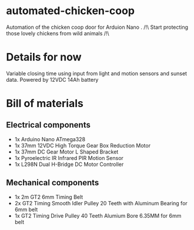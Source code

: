 # automated-chicken-coop
Automation of the chicken coop door for Arduion Nano .
/!\ Start protecting those lovely chickens from wild animals /!\

# Details for now
Variable closing time using input from light and motion sensors and sunset data.
Powered by 12VDC 14Ah battery 

# Bill of materials
## Electrical components
* 1x Arduino Nano ATmega328
* 1x 37mm 12VDC High Torque Gear Box Reduction Motor
* 1x 37mm DC Gear Motor L Shaped Bracket
* 1x Pyroelectric IR Infrared PIR Motion Sensor
* 1x L298N Dual H-Bridge DC Motor Controller

## Mechanical components
* 1x 2m GT2 6mm Timing Belt
* 2x GT2 Timing Smooth Idler Pulley 20 Teeth with Aluminum Bearing for 6mm belt
* 1x GT2 Timing Drive Pulley 40 Teeth Alumium Bore 6.35MM for 6mm belt


